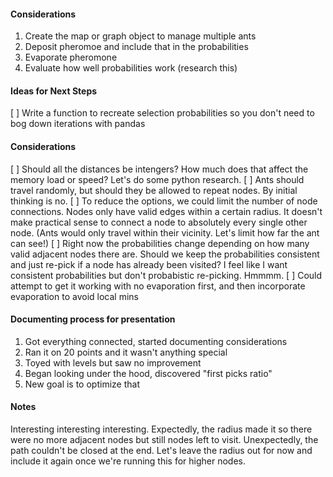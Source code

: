 #### Considerations
1. Create the map or graph object to manage multiple ants
2. Deposit pheromoe and include that in the probabilities
3. Evaporate pheromone
4. Evaluate how well probabilities work (research this)


#### Ideas for Next Steps
[ ] Write a function to recreate selection probabilities so you don't need
to bog down iterations with pandas


#### Considerations
[ ] Should all the distances be intengers? How much does that affect the memory load or speed? Let's do some python research.
[ ] Ants should travel randomly, but should they be allowed to repeat nodes. By initial thinking is no.
[ ] To reduce the options, we could limit the number of node connections. Nodes only have valid edges within a certain radius. It doesn't make practical sense to connect a node to absolutely every single other node. (Ants would only travel within their vicinity. Let's limit how far the ant can see!)
[ ] Right now the probabilities change depending on how many valid adjacent 
nodes there are. Should we keep the probabilities consistent and just re-pick 
if a node has already been visited? I feel like I want consistent probabilities 
but don't probabistic re-picking. Hmmmm.
[ ] Could attempt to get it working with no evaporation first, and then 
incorporate evaporation to avoid local mins



#### Documenting process for presentation
1. Got everything connected, started documenting considerations
2. Ran it on 20 points and it wasn't anything special
3. Toyed with levels but saw no improvement
4. Began looking under the hood, discovered "first picks ratio"
5. New goal is to optimize that


#### Notes
Interesting interesting interesting. Expectedly, the radius made it so there 
were no more adjacent nodes but still nodes left to visit. Unexpectedly, the 
path couldn't be closed at the end. Let's leave the radius out for now and 
include it again once we're running this for higher nodes.